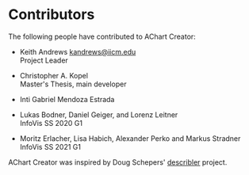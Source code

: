 
Contributors
============


The following people have contributed to AChart Creator:

- Keith Andrews
  [kandrews@iicm.edu](mailto:kandrews@iicm.edu?subject=Rslidy)  
  Project Leader

* Christopher A. Kopel  
  Master's Thesis, main developer

* Inti Gabriel Mendoza Estrada  

* Lukas Bodner, Daniel Geiger, and Lorenz Leitner  
  InfoVis SS 2020 G1
  
* Moritz Erlacher, Lisa Habich, Alexander Perko and Markus Stradner InfoVis SS 2021 G1


AChart Creator was inspired by Doug Schepers'
[describler](http://describler.com/) project.
